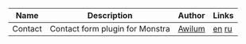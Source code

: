 | Name        | Description           | Author  | Links |
| ------------- |-------------|-----|-----|
| Contact      | Contact form plugin for Monstra | [Awilum](http://awilum.monstra.org) | [en](http://forum.monstra.org/topic/8/contact/) [ru](http://ru.forum.monstra.org/topic/10/kontakt/)  |
